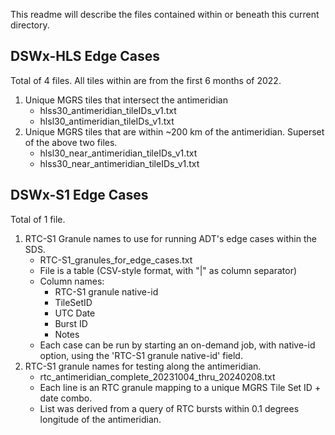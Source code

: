 This readme will describe the files contained within or beneath this current directory.

## DSWx-HLS Edge Cases
Total of 4 files.  All tiles within are from the first 6 months of 2022.
1. Unique MGRS tiles that intersect the antimeridian
   - hlss30_antimeridian_tileIDs_v1.txt
   - hlsl30_antimeridian_tileIDs_v1.txt
2. Unique MGRS tiles that are within ~200 km of the antimeridian.  Superset of the above two files.
   - hlsl30_near_antimeridian_tileIDs_v1.txt
   - hlss30_near_antimeridian_tileIDs_v1.txt


## DSWx-S1 Edge Cases
Total of 1 file.
1. RTC-S1 Granule names to use for running ADT's edge cases within the SDS.
   - RTC-S1_granules_for_edge_cases.txt
   - File is a table (CSV-style format, with "|" as column separator)
   - Column names:
     - RTC-S1 granule native-id
     - TileSetID
     - UTC Date
     - Burst ID
     - Notes
   - Each case can be run by starting an on-demand job, with native-id option, using the 'RTC-S1 granule native-id' field.
2. RTC-S1 granule names for testing along the antimeridian.
   - rtc_antimeridian_complete_20231004_thru_20240208.txt
   - Each line is an RTC granule mapping to a unique MGRS Tile Set ID + date combo.
   - List was derived from a query of RTC bursts within 0.1 degrees longitude of the antimeridian.
